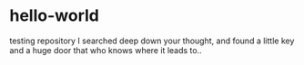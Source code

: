 # hello-world
testing repository
I searched deep down your thought, and found a little key and a huge door that who knows where it leads to..
